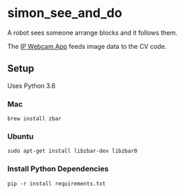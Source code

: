 # simon_see_and_do
A robot sees someone arrange blocks and it follows them.

The [IP Webcam App](https://play.google.com/store/apps/details?id=com.pas.webcam&hl=en_US) feeds image data to the CV code.

## Setup

Uses Python 3.6

### Mac
```
brew install zbar
```


### Ubuntu
```
sudo apt-get install libzbar-dev libzbar0
```

### Install Python Dependencies
```
pip -r install requirements.txt
```
